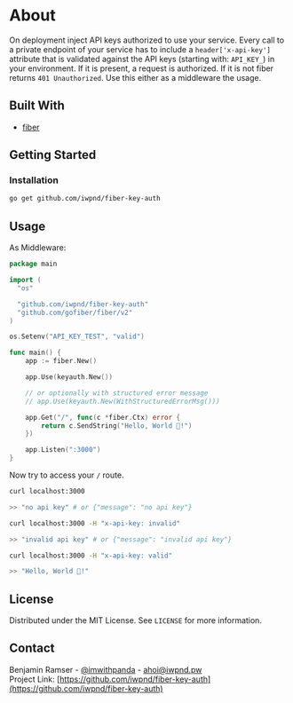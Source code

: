 # About

On deployment inject API keys authorized to use your service. Every call to a private
endpoint of your service has to include a `header['x-api-key']` attribute that is
validated against the API keys (starting with: `API_KEY_`) in your environment.
If it is present, a request is authorized. If it is not fiber returns `401 Unauthorized`.
Use this either as a middleware the usage.

## Built With

- [fiber](https://github.com/gofiber/fiber/v2)

<!-- GETTING STARTED -->

## Getting Started

### Installation

```sh
go get github.com/iwpnd/fiber-key-auth
```

## Usage

As Middleware:

```go
package main

import (
  "os"

  "github.com/iwpnd/fiber-key-auth"
  "github.com/gofiber/fiber/v2"
)

os.Setenv("API_KEY_TEST", "valid")

func main() {
    app := fiber.New()

    app.Use(keyauth.New())

    // or optionally with structured error message
    // app.Use(keyauth.New(WithStructuredErrorMsg()))

    app.Get("/", func(c *fiber.Ctx) error {
        return c.SendString("Hello, World 👋!")
    })

    app.Listen(":3000")
}
```

Now try to access your `/` route.

```bash
curl localhost:3000

>> "no api key" # or {"message": "no api key"}

curl localhost:3000 -H "x-api-key: invalid"

>> "invalid api key" # or {"message": "invalid api key"}

curl localhost:3000 -H "x-api-key: valid"

>> "Hello, World 👋!"
```

## License

Distributed under the MIT License. See `LICENSE` for more information.

<!-- CONTACT -->

## Contact

Benjamin Ramser - [@imwithpanda](https://twitter.com/imwithpanda) - ahoi@iwpnd.pw  
Project Link: [https://github.com/iwpnd/fiber-key-auth](https://github.com/iwpnd/fiber-key-auth)
